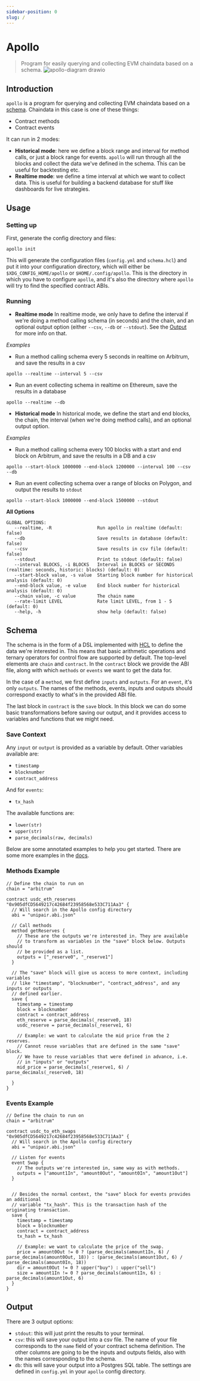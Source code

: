 ```yaml
---
sidebar-position: 0
slug: /
---
```

# Apollo
> Program for easily querying and collecting EVM chaindata based on a schema.
![apollo-diagram drawio](https://user-images.githubusercontent.com/84743718/169578316-65abf2bd-9dab-49c9-9a2b-fb762b571977.png)

## Introduction
`apollo` is a program for querying and collecting EVM chaindata based on a [schema](#schema). Chaindata in this case is
one of these things:
* Contract methods
* Contract events

It can run in 2 modes:
* **Historical mode**: here we define a block range and interval for method calls, or just a block range for events. `apollo`
will run through all the blocks and collect the data we've defined in the schema. This can be useful for backtesting etc.
* **Realtime mode**: we define a time interval at which we want to collect data. This is useful for building a backend database
for stuff like dashboards for live strategies.

## Usage
### Setting up
First, generate the config directory and files:
```
apollo init
```
This will generate the configuration files (`config.yml` and `schema.hcl`) and put it into your configuration
directory, which will either be `$XDG_CONFIG_HOME/apollo` or `$HOME/.config/apollo`. This is the directory
in which you have to configure `apollo`, and it's also the directory where `apollo` will try to find the specified
contract ABIs.

### Running
* **Realtime mode**
In realtime mode, we only have to define the interval if we're doing a method calling schema (in seconds) and the chain, 
and an optional output option (either `--csv`, `--db` or `--stdout`). See the [Output](##Output) for more info on that.

*Examples* 

* Run a method calling schema every 5 seconds in realtime on Arbitrum, and save the results in a csv
```
apollo --realtime --interval 5 --csv
```
* Run an event collecting schema in realtime on Ethereum, save the results in a database
```
apollo --realtime --db
```

* **Historical mode**
In historical mode, we define the start and end blocks, the chain, the interval (when we're doing method calls),
and an optional output option.

*Examples* 

* Run a method calling schema every 100 blocks with a start and end block on Arbitrum, and save the results in a DB and a csv
```
apollo --start-block 1000000 --end-block 1200000 --interval 100 --csv --db
```
* Run an event collecting schema over a range of blocks on Polygon, and output the results to `stdout`
```
apollo --start-block 1000000 --end-block 1500000 --stdout
```

**All Options**
```
GLOBAL OPTIONS:
   --realtime, -R                 Run apollo in realtime (default: false)
   --db                           Save results in database (default: false)
   --csv                          Save results in csv file (default: false)
   --stdout                       Print to stdout (default: false)
   --interval BLOCKS, -i BLOCKS   Interval in BLOCKS or SECONDS (realtime: seconds, historic: blocks) (default: 0)
   --start-block value, -s value  Starting block number for historical analysis (default: 0)
   --end-block value, -e value    End block number for historical analysis (default: 0)
   --chain value, -c value        The chain name
   --rate-limit LEVEL             Rate limit LEVEL, from 1 - 5 (default: 0)
   --help, -h                     show help (default: false)
```

## Schema
The schema is in the form of a DSL implemented with [HCL](https://github.com/hashicorp/hcl) to define the data
we're interested in. This means that basic arithmetic operations and ternary operators
for control flow are supported by default. The top-level elements are `chain` and `contract`.
In the `contract` block we provide the ABI file, along with which `methods` or `events` we want to get the data for.

In the case of a `method`, we first define `inputs` and `outputs`. For an `event`, it's only `outputs`.
The names of the methods, events, inputs and outputs should correspond exactly to what's in the provided
ABI file.

The last block in `contract` is the `save` block. In this block we can do some basic transformations
before saving our output, and it provides access to variables and functions that we might need. 

### Save Context
Any `input` or `output` is provided as a variable by default.
Other variables available are:
* `timestamp`
* `blocknumber`
* `contract_address`

And for `events`:
* `tx_hash`

The available functions are:
* `lower(str)`
* `upper(str)`
* `parse_decimals(raw, decimals)`

Below are some annotated examples to help you get started. There are some more examples in the [docs](docs/schema/schema-examples.md).
### Methods Example
```hcl
// Define the chain to run on
chain = "arbitrum"

contract usdc_eth_reserves "0x905dfCD5649217c42684f23958568e533C711Aa3" {
  // Will search in the Apollo config directory
  abi = "unipair.abi.json"

  // Call methods
  method getReserves {
    // These are the outputs we're interested in. They are available 
    // to transform as variables in the "save" block below. Outputs should
    // be provided as a list.
    outputs = ["_reserve0", "_reserve1"]
  }

  // The "save" block will give us access to more context, including variables
  // like "timestamp", "blocknumber", "contract_address", and any inputs or outputs
  // defined earlier.
  save {
    timestamp = timestamp
    block = blocknumber
    contract = contract_address
    eth_reserve = parse_decimals(_reserve0, 18)
    usdc_reserve = parse_decimals(_reserve1, 6)

    // Example: we want to calculate the mid price from the 2 reserves.
    // Cannot reuse variables that are defined in the same "save" block.
    // We have to reuse variables that were defined in advance, i.e.
    // in "inputs" or "outputs"
    mid_price = parse_decimals(_reserve1, 6) / parse_decimals(_reserve0, 18)

  }
}
```
### Events Example
```hcl
// Define the chain to run on
chain = "arbitrum"

contract usdc_to_eth_swaps "0x905dfCD5649217c42684f23958568e533C711Aa3" {
  // Will search in the Apollo config directory
  abi = "unipair.abi.json"

  // Listen for events
  event Swap {
    // The outputs we're interested in, same way as with methods.
    outputs = ["amount1In", "amount0Out", "amount0In", "amount1Out"]
  }


  // Besides the normal context, the "save" block for events provides an additional
  // variable "tx_hash". This is the transaction hash of the originating transaction.
  save {
    timestamp = timestamp
    block = blocknumber
    contract = contract_address
    tx_hash = tx_hash

    // Example: we want to calculate the price of the swap.
    price = amount0Out != 0 ? (parse_decimals(amount1In, 6) / parse_decimals(amount0Out, 18)) : (parse_decimals(amount1Out, 6) / parse_decimals(amount0In, 18))
    dir = amount0Out != 0 ? upper("buy") : upper("sell")
    size = amount1In != 0 ? parse_decimals(amount1In, 6) : parse_decimals(amount1Out, 6)
  }
}
```

## Output
There are 3 output options:
* `stdout`: this will just print the results to your terminal.
* `csv`: this will save your output into a csv file. The name of your file corresponds to the `name` field of your contract schema definition. The other columns are going to be the inputs and outputs fields, also with the names corresponding to the schema.
* `db`: this will save your output into a Postgres SQL table. The settings are defined in `config.yml` in your `apollo`
config directory.
